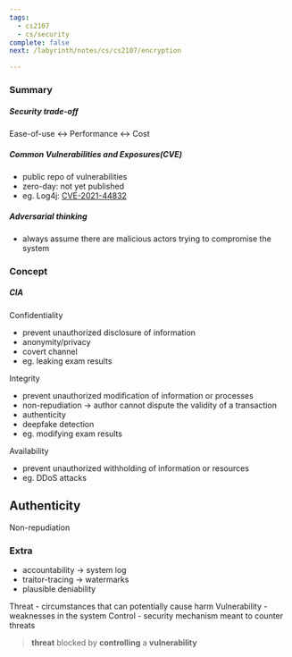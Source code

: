 ```yaml
---
tags:
  - cs2107
  - cs/security
complete: false
next: /labyrinth/notes/cs/cs2107/encryption

---
```

### Summary
##### Security trade-off
Ease-of-use <-> Performance <-> Cost
##### Common Vulnerabilities and Exposures(CVE)
- public repo of vulnerabilities
- zero-day: not yet published
- eg. Log4j: [CVE-2021-44832](https://www.cve.org/CVERecord?id=CVE-2021-44832)
##### Adversarial thinking
- always assume there are malicious actors trying to compromise the system
### Concept
##### CIA
Confidentiality
- prevent unauthorized disclosure of information
- anonymity/privacy
- covert channel
- eg. leaking exam results

Integrity
- prevent unauthorized modification of information or processes
- non-repudiation -> author cannot dispute the validity of a transaction
- authenticity
- deepfake detection
- eg. modifying exam results

Availability
- prevent unauthorized withholding of information or resources
- eg. DDoS attacks

Authenticity
- 

Non-repudiation
### Extra
- accountability -> system log
- traitor-tracing -> watermarks
- plausible deniability

Threat - circumstances that can potentially cause harm
Vulnerability - weaknesses in the system
Control - security mechanism meant to counter threats
> **threat** blocked by **controlling** a **vulnerability**

